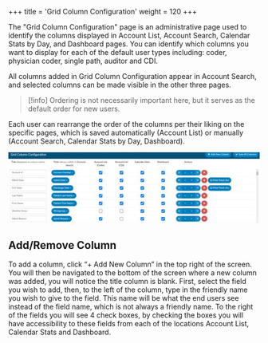 +++
title = 'Grid Column Configuration'
weight = 120
+++

The "Grid Column Configuration" page is an administrative page used to identify the columns displayed
in Account List, Account Search, Calendar Stats by Day, and Dashboard pages. You can identify which
columns you want to display for each of the default user types including: coder, physician coder, single
path, auditor and CDI.

All columns added in Grid Column Configuration appear in Account Search, and selected columns can be
made visible in the other three pages.

> [!info]
Ordering is not necessarily important here, but it serves as the default order for new users.

Each user can rearrange the order of the columns per their liking on the specific pages, which is saved
automatically (Account List) or manually (Account Search, Calendar Stats by Day, Dashboard).

![](image-537.jpg)

## Add/Remove Column

To add a column, click “+ Add New Column” in the top right of the screen. You will then be navigated to
the bottom of the screen where a new column was added, you will notice the title column is blank. First,
select the field you wish to add, then, to the left of the column, type in the friendly name you wish to
give to the field. This name will be what the end users see instead of the field name, which is not always
a friendly name. To the right of the fields you will see 4 check boxes, by checking the boxes you will have
accessibility to these fields from each of the locations Account List, Calendar Stats and Dashboard.
